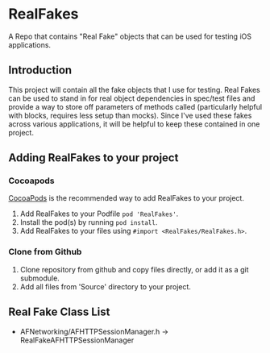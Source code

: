 # RealFakes

A Repo that contains "Real Fake" objects that can be used for testing iOS applications.

## Introduction

This project will contain all the fake objects that I use for testing.  Real Fakes can be used to stand in for real object dependencies in spec/test files and provide a way to store off parameters of methods called (particularly helpful with blocks, requires less setup than mocks).  Since I've used these fakes across various applications, it will be helpful to keep these contained in one project.

## Adding RealFakes to your project

### Cocoapods

[CocoaPods](http://cocoapods.org) is the recommended way to add RealFakes to your project.

1.  Add RealFakes to your Podfile `pod 'RealFakes'`.
2.  Install the pod(s) by running `pod install`.
3.  Add RealFakes to your files using `#import <RealFakes/RealFakes.h>`.

### Clone from Github

1.  Clone repository from github and copy files directly, or add it as a git submodule.
2.  Add all files from 'Source' directory to your project.

## Real Fake Class List

* AFNetworking/AFHTTPSessionManager.h -> RealFakeAFHTTPSessionManager

